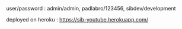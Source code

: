 user/password : admin/admin, padlabro/123456, sibdev/development

deployed on heroku : https://sib-youtube.herokuapp.com/
